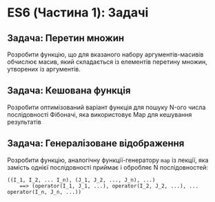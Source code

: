 # ES6 (Частина 1): Задачі

## Задача: Перетин множин
Розробити функцію, що для вказаного набору аргументів-масивів обчислює масив, який складається із елементів перетину множин, утворених із аргументів.

## Задача: Кешована функція
Розробити оптимізований варіант функція для пошуку N-ого числа послідовності Фібоначі, яка використовує Map для кешування результатів

## Задача: Генералізоване відображення
Розробити функцію, аналогічну функції-генератору `map` із лекції, яка замість однієї послідовності приймає і обробляє N послідовностей:
```text
((I_1, I_2, ... I_n), (J_1, J_2, ..., J_n), ...)
    ==> (operator(I_1, J_1, ...), operator(I_2, J_2, ...), ... operator(I_n, J_n, ...))
```
